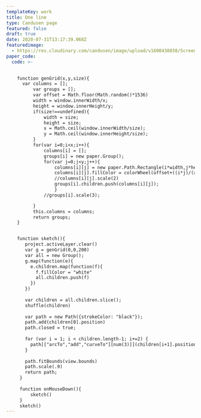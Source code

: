 ```yaml
---
templateKey: work
title: One line
type: Candusen page
featured: false
draft: true
date: 2020-07-31T13:17:39.068Z
featuredimage:
  - https://res.cloudinary.com/candusen/image/upload/v1600438038/Screen_Shot_2020-09-18_at_10.06.45_AM_afi6j1.png
paper_code:
  code: >-
    

    function genGrid(x,y,size){
      var columns = [];
          var groups = [];
          var offset = Math.floor(Math.random()*1536)
          width = window.innerWidth/x;
          height = window.innerHeight/y;
          if(size!==undefined){
              width = size;
              height = size;
              x = Math.ceil(window.innerWidth/size);
              y = Math.ceil(window.innerHeight/size);
          }
          for(var i=0;i<x;i++){
              columns[i] = [];
              groups[i] = new paper.Group();
              for(var j=0;j<y;j++){
                  columns[i][j] = new paper.Path.Rectangle(i*width,j*height,width,height);
                  columns[i][j].fillColor = colorWheel(offset+((i*j)/(x*y)*1536));//prettyRaCo();
                  //columns[i][j].scale(2)
                  groups[i].children.push(columns[i][j]);
                  }
              //groups[i].scale(3);

          }
          this.columns = columns;
          return groups;
    }


    function sketch(){
       project.activeLayer.clear()
       var g = genGrid(0,0,200)
       var all = new Group();
       g.map(function(e){
         e.children.map(function(f){
           f.fillColor = "white"
           all.children.push(f)
         })
       })
     
       var children = all.children.slice();
       shuffle(children)
     
       var path = new Path({strokeColor: "black"});
       path.add(children[0].position)
       path.closed = true;
     
       for (var i = 1; i < children.length-1; i+=2) {
         path[["arcTo","add","curveTo"][num(3)]](children[i+1].position,children[i].position)
       }
     
       path.fitBounds(view.bounds)
       path.scale(.9)
       return path;
     }
     
     function onMouseDown(){
         sketch()
     }
     sketch()
---
```

